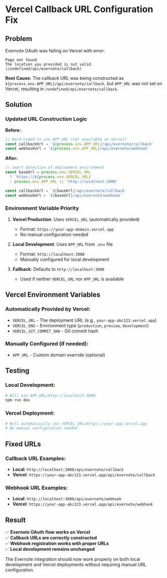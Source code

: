 # Vercel Callback URL Configuration Fix

## Problem

Evernote OAuth was failing on Vercel with error:
```
Page not found
The location you provided is not valid. (/undefined/api/evernote/callback)
```

**Root Cause:** The callback URL was being constructed as `${process.env.APP_URL}/api/evernote/callback`, but `APP_URL` was not set on Vercel, resulting in `/undefined/api/evernote/callback`.

## Solution

### Updated URL Construction Logic

**Before:**
```typescript
// Hard-coded to use APP_URL (not available on Vercel)
const callbackUrl = `${process.env.APP_URL}/api/evernote/callback`
const webhookUrl = `${process.env.APP_URL}/api/evernote/webhook`
```

**After:**
```typescript
// Smart detection of deployment environment
const baseUrl = process.env.VERCEL_URL 
  ? `https://${process.env.VERCEL_URL}` 
  : process.env.APP_URL || 'http://localhost:3000'

const callbackUrl = `${baseUrl}/api/evernote/callback`
const webhookUrl = `${baseUrl}/api/evernote/webhook`
```

### Environment Variable Priority

1. **Vercel Production**: Uses `VERCEL_URL` (automatically provided)
   - Format: `https://your-app-domain.vercel.app`
   - No manual configuration needed

2. **Local Development**: Uses `APP_URL` from `.env` file
   - Format: `http://localhost:3000`
   - Manually configured for local development

3. **Fallback**: Defaults to `http://localhost:3000`
   - Used if neither `VERCEL_URL` nor `APP_URL` is available

## Vercel Environment Variables

### Automatically Provided by Vercel:
- `VERCEL_URL` - The deployment URL (e.g., `your-app-abc123.vercel.app`)
- `VERCEL_ENV` - Environment type (`production`, `preview`, `development`)
- `VERCEL_GIT_COMMIT_SHA` - Git commit hash

### Manually Configured (if needed):
- `APP_URL` - Custom domain override (optional)

## Testing

### Local Development:
```bash
# Will use APP_URL=http://localhost:3000
npm run dev
```

### Vercel Deployment:
```bash
# Will automatically use VERCEL_URL=https://your-app.vercel.app
# No manual configuration needed
```

## Fixed URLs

### Callback URL Examples:
- **Local**: `http://localhost:3000/api/evernote/callback`
- **Vercel**: `https://your-app-abc123.vercel.app/api/evernote/callback`

### Webhook URL Examples:
- **Local**: `http://localhost:3000/api/evernote/webhook`
- **Vercel**: `https://your-app-abc123.vercel.app/api/evernote/webhook`

## Result

✅ **Evernote OAuth flow works on Vercel**  
✅ **Callback URLs are correctly constructed**  
✅ **Webhook registration works with proper URLs**  
✅ **Local development remains unchanged**  

The Evernote integration should now work properly on both local development and Vercel deployments without requiring manual URL configuration.